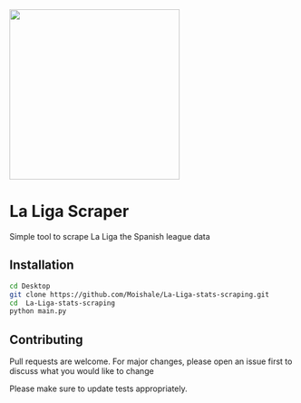 <img src="https://i.gifer.com/origin/66/6621966453e47f239b84e6bb2911560c.gif" width="300"/>

# La Liga Scraper
Simple tool to scrape La Liga the Spanish league data
 
 ## Installation

```bash
cd Desktop
git clone https://github.com/Moishale/La-Liga-stats-scraping.git
cd  La-Liga-stats-scraping
python main.py
```
## Contributing
Pull requests are welcome. For major changes, please open an issue first to discuss what you would like to change 

 Please make sure to update tests appropriately.
